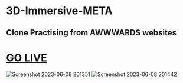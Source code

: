 ﻿# 3D-Immersive-META
## Clone Practising from AWWWARDS websites 
# <a href="https://kamikaze-prankush.netlify.app/">GO LIVE</a>



![Screenshot 2023-06-08 201351](https://github.com/prankush-tech/3D-Immersive-META/assets/76916192/ff60244c-1507-4617-b3e1-4c9c319f3a40)
![Screenshot 2023-06-08 201442](https://github.com/prankush-tech/3D-Immersive-META/assets/76916192/0f265b6e-a258-4db8-b42b-d3fc8d260884)
